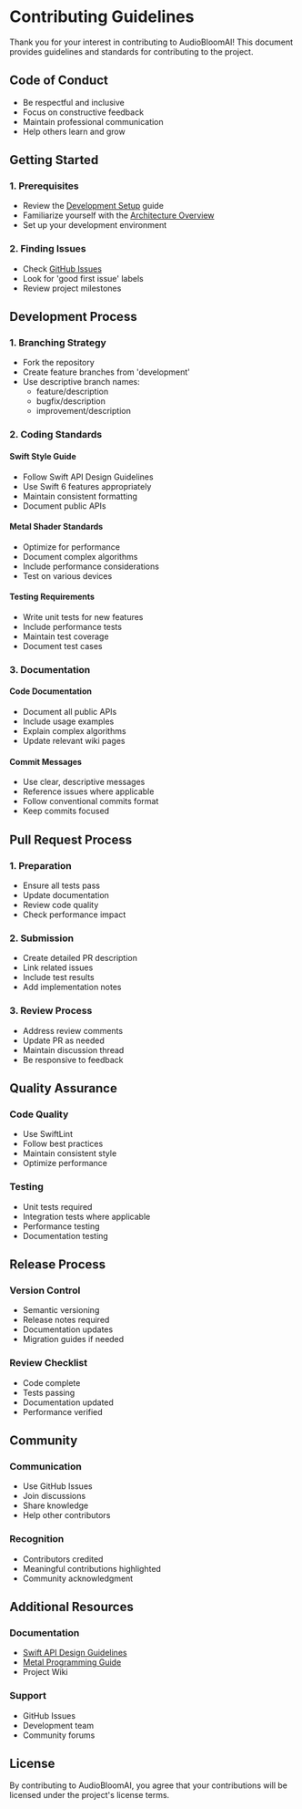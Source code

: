 # Contributing Guidelines

Thank you for your interest in contributing to AudioBloomAI! This document provides guidelines and standards for contributing to the project.

## Code of Conduct

- Be respectful and inclusive
- Focus on constructive feedback
- Maintain professional communication
- Help others learn and grow

## Getting Started

### 1. Prerequisites
- Review the [Development Setup](Development-Setup) guide
- Familiarize yourself with the [Architecture Overview](Architecture-Overview)
- Set up your development environment

### 2. Finding Issues
- Check [GitHub Issues](https://github.com/noktirnal42/AudioBloomAI/issues)
- Look for 'good first issue' labels
- Review project milestones

## Development Process

### 1. Branching Strategy
- Fork the repository
- Create feature branches from 'development'
- Use descriptive branch names:
  - feature/description
  - bugfix/description
  - improvement/description

### 2. Coding Standards

#### Swift Style Guide
- Follow Swift API Design Guidelines
- Use Swift 6 features appropriately
- Maintain consistent formatting
- Document public APIs

#### Metal Shader Standards
- Optimize for performance
- Document complex algorithms
- Include performance considerations
- Test on various devices

#### Testing Requirements
- Write unit tests for new features
- Include performance tests
- Maintain test coverage
- Document test cases

### 3. Documentation

#### Code Documentation
- Document all public APIs
- Include usage examples
- Explain complex algorithms
- Update relevant wiki pages

#### Commit Messages
- Use clear, descriptive messages
- Reference issues where applicable
- Follow conventional commits format
- Keep commits focused

## Pull Request Process

### 1. Preparation
- Ensure all tests pass
- Update documentation
- Review code quality
- Check performance impact

### 2. Submission
- Create detailed PR description
- Link related issues
- Include test results
- Add implementation notes

### 3. Review Process
- Address review comments
- Update PR as needed
- Maintain discussion thread
- Be responsive to feedback

## Quality Assurance

### Code Quality
- Use SwiftLint
- Follow best practices
- Maintain consistent style
- Optimize performance

### Testing
- Unit tests required
- Integration tests where applicable
- Performance testing
- Documentation testing

## Release Process

### Version Control
- Semantic versioning
- Release notes required
- Documentation updates
- Migration guides if needed

### Review Checklist
- Code complete
- Tests passing
- Documentation updated
- Performance verified

## Community

### Communication
- Use GitHub Issues
- Join discussions
- Share knowledge
- Help other contributors

### Recognition
- Contributors credited
- Meaningful contributions highlighted
- Community acknowledgment

## Additional Resources

### Documentation
- [Swift API Design Guidelines](https://swift.org/documentation/api-design-guidelines/)
- [Metal Programming Guide](https://developer.apple.com/metal/)
- Project Wiki

### Support
- GitHub Issues
- Development team
- Community forums

## License

By contributing to AudioBloomAI, you agree that your contributions will be licensed under the project's license terms.
